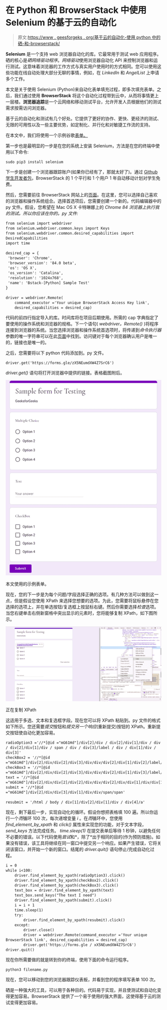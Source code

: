 # 在 Python 和 BrowserStack 中使用 Selenium 的基于云的自动化

> 原文:[https://www . geesforgeks . org/基于云的自动化-使用 python 中的硒-和-browserstack/](https://www.geeksforgeeks.org/cloud-based-automation-using-selenium-in-python-and-browserstack/)

**Selenium** 是一个支持 web 浏览器自动化的库。它最常用于测试 web 应用程序。硒的核心是*硒网络驱动程序*。*网络驱动*使用浏览器自动化 API 来控制浏览器和运行测试。这意味着浏览器的工作方式与真实用户使用时的方式相同。您可以使用这些功能在线自动处理大部分无聊的事情，例如，在 *LinkedIn* 和 *AngelList* 上申请多个工作。

本文是关于使用 Selenium (Python)来自动化表单填充过程，即多次填充表单。之后，我们通过使用 **BrowserStack** 将这个自动化过程带到云中，从而将事情更上一层楼。**浏览器追踪**是一个云网络和移动测试平台，允许开发人员根据他们的测试需求按需访问浏览器。

基于云的自动化和测试有几个好处。它提供了更好的协作、更快、更经济的测试、无限的可用性以及一些主要优势，如定制化、并行化和对敏捷工作流的支持。

在本文中，我们将使用一个示例谷歌[表单。](https://forms.gle/TPEZU34eVapj7CmGA)

第一步也是最明显的一步是在您的系统上安装 Selenium，方法是在您的终端中使用以下命令:

```
sudo pip3 install selenium

```

下一步是创建一个浏览器跟踪账户(如果你已经有了，那就太好了)。通过 [Github 学生开发者包](https://education.github.com/pack)，BrowserStack 的 1 个平行和 1 个用户 1 年自动移动计划对学生免费。

然后，您需要前往 BrowserStack 网站上的[页面](https://www.browserstack.com/automate/python)。在这里，您可以选择自己喜欢的浏览器和操作系统组合。选择首选项后，您需要创建一个新的。代码编辑器中的 py 文件。假设，您希望在 Mac OS X 卡特琳娜上的 *Chrome 84 浏览器上执行我的测试。所以你应该在你的。py 文件:*

```
from selenium import webdriver
from selenium.webdriver.common.keys import Keys
from selenium.webdriver.common.desired_capabilities import DesiredCapabilities
import time

desired_cap = {
 'browser': 'Chrome',
 'browser_version': '84.0 beta',
 'os': 'OS X',
 'os_version': 'Catalina',
 'resolution': '1024x768',
 'name': 'Bstack-[Python] Sample Test'
}

driver = webdriver.Remote(
    command_executor ='Your unique BrowserStack Access Key link',
    desired_capabilities = desired_cap)
```

代码的前四行指定导入的库。时间库将在项目后期使用。所需的 cap 字典指定了要使用的操作系统和浏览器的规格。下一个语句( *webdriver。Remote()* )将程序连接到浏览器的系统。当您选择浏览器和操作系统首选项时，将传递到*命令执行器*参数的唯一字符串可以在此[页面](https://www.browserstack.com/automate/python)中找到。访问键对于每个浏览器确认用户是唯一的，链接也是唯一的。

之后，您需要将以下 python 代码添加到。py 文件。

```
driver.get('https://forms.gle/zX5NEumdXW4Z7SrC6')
```

*driver.get()* 语句将打开浏览器中提供的链接。表格截图附后。

![](img/3d4933e2c00eac60548254a103f06d72.png)

本文使用的示例表单。

现在，您的下一步是为每个问题/字段选择正确的选项。有几种方法可以做到这一点，但是假设您使用 XPath 来选择您想要的选项。为此，您需要将鼠标悬停在您选择的选项上，并在单选按钮/复选框上按鼠标右键。然后你需要选择*检查*选项。当您右键单击右侧新窗格中突出显示的元素时，您将能够复制 XPath，如下图所示。

![](img/13547686c8d8a2efc8d8124d6ccf1015.png)

正在复制 XPath

这适用于多选、文本和复选框字段。现在您可以将 XPath 粘贴到。py 文件的格式如下所示。您还需要*提交*按钮和*提交另一个响应*(重新提交)按钮的 XPath。重新提交按钮使自动化更加容易。

```
radioOption3 ='//*[@id ="mG61Hd"]/div[2]/div / div[2]/div[1]/div / div / div[2]/div[1]/div / span / div / div[3]/label / div / div[1]/div / div[3]'
checkBox2 = '//*[@id ="mG61Hd"]/div[2]/div/div[2]/div[3]/div/div/div[2]/div[1]/div[2]/label/div/div[1]/div[2]'
checkBox3 = '//*[@id ="mG61Hd"]/div[2]/div/div[2]/div[3]/div/div/div[2]/div[1]/div[3]/label/div/div[1]/div[2]'
text = '//*[@id ="mG61Hd"]/div[2]/div/div[2]/div[2]/div/div/div[2]/div/div[1]/div/div[1]/input'
submit = '//*[@id ="mG61Hd"]/div[2]/div/div[3]/div[1]/div/div/span/span'

resubmit = '/html / body / div[1]/div[2]/div[1]/div / div[4]/a'
```

现在，剩下最后一步，实现自动化的循环。假设你想把表格填 100 遍。所以你运行一个*而*循环 100 次，每次递增变量 *i* 。在*而*循环中，您使用 *find_element_by_xpath* 和 *click()* 属性来实现您的功能，对于文本字段， *send_keys* 方法完成任务。 *time.sleep(1)* 在提交表单后等待 1 秒钟，以避免任何不必要的错误。以下代码使用*尝试*和*，除了*出于相同的目的(作为预防措施)。如果没有错误，该工具将继续在同一窗口中提交另一个响应。如果产生错误，它将关闭该窗口，并开始一个新的窗口。结尾的 *driver.quit()* 语句停止/完成自动化过程。

```
i = 0
while i<100:
    driver.find_element_by_xpath(radioOption3).click()
    driver.find_element_by_xpath(checkBox2).click()
    driver.find_element_by_xpath(checkBox3).click()
    text_box = driver.find_element_by_xpath(text)
    text_box.send_keys("The text I need")
    driver.find_element_by_xpath(submit).click()
    i = i + 1
    time.sleep(1)
    try:
        driver.find_element_by_xpath(resubmit).click()
    except:
        driver.close()
        driver = webdriver.Remote(command_executor ='Your unique BrowserStack link', desired_capabilities = desired_cap)
        driver.get('https://forms.gle / xX5NEumdXW4Z7SrC6')
driver.quit()
```

现在你所需要做的就是转到你的终端，使用下面的命令运行程序。

```
python3 filename.py

```

现在，您可以移动到您的浏览器跟踪仪表板，并看到您的程序填写表单 100 次。

硒是一种强大的工具，可以用于各种目的。代码易于实现，并且使测试和自动化变得更加容易。BrowserStack 提供了一个易于使用的强大界面，这使得基于云的测试变得更加容易。